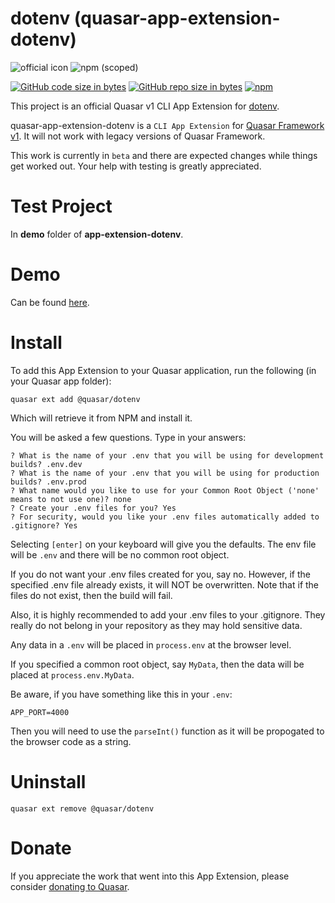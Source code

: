 dotenv (quasar-app-extension-dotenv)
===

![official icon](https://img.shields.io/badge/Quasar%201.0-Official%20CLI%20App%20Extension-green.svg)
![npm (scoped)](https://img.shields.io/npm/v/@quasar/quasar-app-extension-dotenv.svg?style=plastic)

[![GitHub code size in bytes](https://img.shields.io/github/languages/code-size/quasarframework/app-extension-dotenv.svg)]()
[![GitHub repo size in bytes](https://img.shields.io/github/repo-size/quasarframework/app-extension-dotenv.svg)]()
[![npm](https://img.shields.io/npm/dt/@quasar/quasar-app-extension-dotenv.svg)](https://www.npmjs.com/package/@quasar/quasar-app-extension-dotenv)

This project is an official Quasar v1 CLI App Extension for [dotenv](https://www.npmjs.com/package/dotenv).

quasar-app-extension-dotenv is a `CLI App Extension` for [Quasar Framework v1](https://v1.quasar-framework.org/). It will not work with legacy versions of Quasar Framework.

This work is currently in `beta` and there are expected changes while things get worked out. Your help with testing is greatly appreciated.

# Test Project
In **demo** folder of **app-extension-dotenv**.

# Demo
Can be found [here](https://quasarframework.github.io/app-extension-dotenv/demo/dist/spa/#/).

# Install
To add this App Extension to your Quasar application, run the following (in your Quasar app folder):

```
quasar ext add @quasar/dotenv
```
Which will retrieve it from NPM and install it.

You will be asked a few questions. Type in your answers:
```
? What is the name of your .env that you will be using for development builds? .env.dev
? What is the name of your .env that you will be using for production builds? .env.prod
? What name would you like to use for your Common Root Object ('none' means to not use one)? none
? Create your .env files for you? Yes
? For security, would you like your .env files automatically added to .gitignore? Yes
```
Selecting `[enter]` on your keyboard will give you the defaults. The env file will be `.env` and there will be no common root object.

If you do not want your .env files created for you, say no. However, if the specified .env file already exists, it will NOT be overwritten. Note that if the files do not exist, then the build will fail.

Also, it is highly recommended to add your .env files to your .gitignore. They really do not belong in your repository as they may hold sensitive data.

Any data in a `.env` will be placed in `process.env` at the browser level. 

If you specified a common root object, say `MyData`, then the data will be placed at `process.env.MyData`.

Be aware, if you have something like this in your `.env`:

`APP_PORT=4000`

Then you will need to use the `parseInt()` function as it will be propogated to the browser code as a string.

# Uninstall
```
quasar ext remove @quasar/dotenv
```

# Donate
If you appreciate the work that went into this App Extension, please consider [donating to Quasar](https://donate.quasar.dev).
